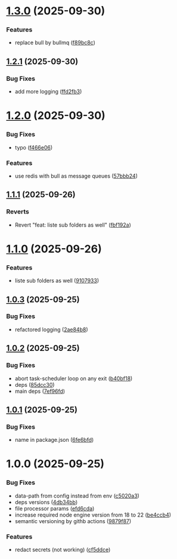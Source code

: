 # [1.3.0](https://github.com/kyromoto/paperless-gdrive-link/compare/v1.2.1...v1.3.0) (2025-09-30)


### Features

* replace bull by bullmq ([f89bc8c](https://github.com/kyromoto/paperless-gdrive-link/commit/f89bc8c4667a1aee78d4546626098c4abcb3bf5a))

## [1.2.1](https://github.com/kyromoto/paperless-gdrive-link/compare/v1.2.0...v1.2.1) (2025-09-30)


### Bug Fixes

* add more logging ([ffd2fb3](https://github.com/kyromoto/paperless-gdrive-link/commit/ffd2fb379a2c1cb947c7daa802f37f3341ccd222))

# [1.2.0](https://github.com/kyromoto/paperless-gdrive-link/compare/v1.1.1...v1.2.0) (2025-09-30)


### Bug Fixes

* typo ([f466e06](https://github.com/kyromoto/paperless-gdrive-link/commit/f466e06366bb6b94bdf69c1b83049a3697f52f41))


### Features

* use redis with bull as message queues ([57bbb24](https://github.com/kyromoto/paperless-gdrive-link/commit/57bbb240e0e3fb1fca8bc51f5cef88bbbf126c81))

## [1.1.1](https://github.com/kyromoto/paperless-gdrive-link/compare/v1.1.0...v1.1.1) (2025-09-26)


### Reverts

* Revert "feat: liste sub folders as well" ([fbf192a](https://github.com/kyromoto/paperless-gdrive-link/commit/fbf192abdcb712faebc198e006e562fb7f919cab))

# [1.1.0](https://github.com/kyromoto/paperless-gdrive-link/compare/v1.0.3...v1.1.0) (2025-09-26)


### Features

* liste sub folders as well ([9107933](https://github.com/kyromoto/paperless-gdrive-link/commit/9107933df0111bb34d972294afd3ba0a85f2191c))

## [1.0.3](https://github.com/kyromoto/paperless-gdrive-link/compare/v1.0.2...v1.0.3) (2025-09-25)


### Bug Fixes

* refactored logging ([2ae84b8](https://github.com/kyromoto/paperless-gdrive-link/commit/2ae84b89cc9463aa97cda49456db7456688b52a0))

## [1.0.2](https://github.com/kyromoto/paperless-gdrive-link/compare/v1.0.1...v1.0.2) (2025-09-25)


### Bug Fixes

* abort task-scheduler loop on any exit ([b40bf18](https://github.com/kyromoto/paperless-gdrive-link/commit/b40bf1804ea880a339223e2f68e96ab6c4bc428f))
* deps ([85dcc30](https://github.com/kyromoto/paperless-gdrive-link/commit/85dcc30d452bccd92ed2f4a1ea43bd84c73c6c64))
* main deps ([7ef96fd](https://github.com/kyromoto/paperless-gdrive-link/commit/7ef96fd75719b6283bb02aed1e806f52507444e9))

## [1.0.1](https://github.com/kyromoto/paperless-gdrive-link/compare/v1.0.0...v1.0.1) (2025-09-25)


### Bug Fixes

* name in package.json ([6fe6bfd](https://github.com/kyromoto/paperless-gdrive-link/commit/6fe6bfda22f74136d9b5159f3dc4924f81787dbc))

# 1.0.0 (2025-09-25)


### Bug Fixes

* data-path from config instead from env ([c5020a3](https://github.com/kyromoto/paperless-gdrive-link/commit/c5020a3166464ac6c80e0c56e9bd373ea8975c3e))
* deps versions ([4db34bb](https://github.com/kyromoto/paperless-gdrive-link/commit/4db34bba8e87b5d4cb3444af4b5ca6abc66f54e5))
* file processor params ([efd6cda](https://github.com/kyromoto/paperless-gdrive-link/commit/efd6cda3465715978ff886bbfb03496c26efeef6))
* increase required node engine version from 18 to 22 ([be4ccb4](https://github.com/kyromoto/paperless-gdrive-link/commit/be4ccb4a0c123275eab3fe2b7cf24ec9d15516e7))
* semantic versioning by githb actions ([9879f87](https://github.com/kyromoto/paperless-gdrive-link/commit/9879f873f294eb678d7efef5c3a8433be3b435d3))


### Features

* redact secrets (not working) ([cf5ddce](https://github.com/kyromoto/paperless-gdrive-link/commit/cf5ddcefcd9adecf4939f582680c917c3b73b8e1))
